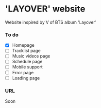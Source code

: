 # 'LAYOVER' website
Website inspired by V of BTS album 'Layover'
### To do
- [x] Homepage
- [ ] Tracklist page
- [ ] Music videos page
- [ ] Schedule page
- [ ] Mobile support
- [ ] Error page
- [ ] Loading page
### URL
Soon